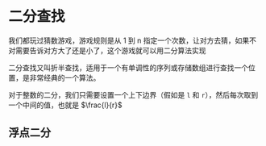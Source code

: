 # 二分查找
我们都玩过猜数游戏，游戏规则是从 1 到 n 指定一个次数，让对方去猜，如果不对需要告诉对方大了还是小了，这个游戏就可以用二分算法实现

二分查找又叫折半查找，适用于一个有单调性的序列或存储数组进行查找一个位置，是非常经典的一个算法。

对于整数的二分，我们只需要设置一个上下边界（假如是 `l` 和 `r`），然后每次取到一个中间的值，也就是 $\frac{l}{r}$
## 浮点二分